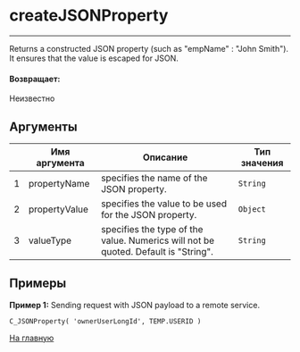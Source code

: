 # createJSONProperty

---

Returns a constructed JSON property (such as "empName" : "John Smith"). It ensures that the value is escaped for JSON.

#### Возвращает:

Неизвестно

## Аргументы

|  | Имя аргумента | Описание | Тип значения |
| --- | --- | --- | --- |
| 1 | propertyName | specifies the name of the JSON property. | `String` |
| 2 | propertyValue | specifies the value to be used for the JSON property. | `Object` |
| 3 | valueType | specifies the type of the value. Numerics will not be quoted. Default is "String". | `String` |

## Примеры

**Пример 1:** Sending request with JSON payload to a remote service.
```
C_JSONProperty( 'ownerUserLongId', TEMP.USERID )
```



[На главную](./ecmfunctions/)